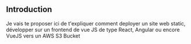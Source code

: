 ## Introduction
Je vais te proposer ici de t'expliquer comment deployer un site web static, développer sur un frontend de vue JS de type React, Angular ou encore VueJS vers un AWS S3 Bucket


```yaml linenums="1"
```
